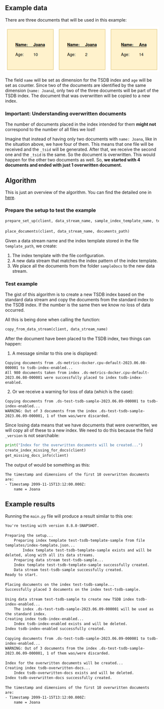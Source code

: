 ## Example data

There are three documents that will be used in this example:

![img.png](img.png)

The field `name` will be set as dimension for the TSDB index and `age` will be set as counter.
Since two of the documents are identified by the same dimension (`name: Joana`), only two
of the three documents will be part of the TSDB index. The document that was overwritten
will be copied to a new index.

### Important: Understanding overwritten documents

The number of documents placed in the index intended for them **might not** correspond
to the number of all files we lost!

Imagine that instead of having only two documents with `name: Joana`, like in the situation above,
we have four of them. This means that one file will be received and the `_tsid` will be generated.
After that, we receive the second one and the `_tsid` is the same. So the document is overwritten.
This would happen for the other two documents as well. So, **we started with 4 documents
and ended with just 1 overwritten document.**


## Algorithm

This is just an overview of the algorithm. You can find the detailed one
in [here](../README.md).

### Prepare the setup to test the example

```python
prepare_set_up(client, data_stream_name, sample_index_template_name, template_path)

place_documents(client, data_stream_name, documents_path)
```

Given a data stream name and the index template stored in the file `template_path`,
we create:
1. The index template with the file configuration.
2. A new data stream that matches the index pattern of the index template.
3. We place all the documents from the folder `sampleDocs` to the new data stream.

### Test example

The gist of this algorithm is to create a new TSDB index based on the standard
data stream and copy the documents from the standard index to the TSDB index. If
the number is the same then we know no loss of data occurred.

All this is being done when calling the function:

```python
copy_from_data_stream(client, data_stream_name)
```

After the document have been placed to the TSDB index, two things can happen:
1. A message similar to this one is displayed:
```console
Copying documents from .ds-metrics-docker.cpu-default-2023.06.08-000001 to tsdb-index-enabled...
All 980 documents taken from index .ds-metrics-docker.cpu-default-2023.06.08-000001 were successfully placed to index tsdb-index-enabled.
```
2. Or we receive a warning for loss of data (which is the case):
```console
Copying documents from .ds-test-tsdb-sample-2023.06.09-000001 to tsdb-index-enabled...
WARNING: Out of 3 documents from the index .ds-test-tsdb-sample-2023.06.09-000001, 1 of them was/were discarded.
```

Since losing data means that we have documents that were overwritten, we will
copy all of these to a new index. We need to do this because the field `_version`
is not searchable:

```python
print("Index for the overwritten documents will be created...")
create_index_missing_for_docs(client)
get_missing_docs_info(client)
```

The output of would be something as this:
```console
The timestamp and dimensions of the first 10 overwritten documents are:
- Timestamp 2099-11-15T13:12:00.000Z:
	name = Joana
```

## Example results

Running the `main.py` file will produce a result similar to this one:

```console
You're testing with version 8.8.0-SNAPSHOT.

Preparing the setup...
	Preparing index template test-tsdb-template-sample from file templates/index-template.json...
		Index template test-tsdb-template-sample exists and will be deleted, along with all its data streams.
	Preparing data stream test-tsdb-sample...
	Index template test-tsdb-template-sample successfully created.
	Data stream test-tsdb-sample successfully created.
Ready to start.

Placing documents on the index test-tsdb-sample...
Successfully placed 3 documents on the index test-tsdb-sample.

Using data stream test-tsdb-sample to create new TSDB index tsdb-index-enabled...
	The index .ds-test-tsdb-sample-2023.06.09-000001 will be used as the standard index.
Creating index tsdb-index-enabled...
	Index tsdb-index-enabled exists and will be deleted.
Index tsdb-index-enabled successfully created.

Copying documents from .ds-test-tsdb-sample-2023.06.09-000001 to tsdb-index-enabled...
WARNING: Out of 3 documents from the index .ds-test-tsdb-sample-2023.06.09-000001, 1 of them was/were discarded.

Index for the overwritten documents will be created...
Creating index tsdb-overwritten-docs...
	Index tsdb-overwritten-docs exists and will be deleted.
Index tsdb-overwritten-docs successfully created.

The timestamp and dimensions of the first 10 overwritten documents are:
- Timestamp 2099-11-15T13:12:00.000Z:
	name = Joana
```




